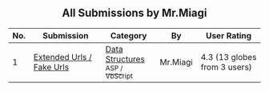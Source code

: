 ﻿<div align="center">

## All Submissions by Mr\.Miagi

</div>

No.  | Submission | Category | By   | User Rating
---- | ---------- | -------- | ---- | -----------
1 | [Extended Urls / Fake Urls<br />](https://github.com/Planet-Source-Code/mr-miagi-extended-urls-fake-urls__4-8936) | [Data Structures<br /><sup>ASP / VbScript</sup>](../ByCategory/data-structures__4-8.md) | Mr\.Miagi | 4.3 (13 globes from 3 users)
